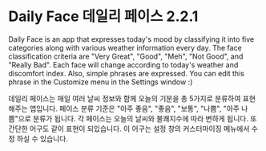 # Daily Face 데일리 페이스 2.2.1

Daily Face is an app that expresses today's mood by classifying it into five categories
along with various weather information every day. The face classification criteria are
"Very Great", "Good", "Meh", "Not Good", and "Really Bad". Each face will change according
to today's weather and discomfort index. Also, simple phrases are expressed.
You can edit this phrase in the Customize menu in the Settings window :)

데일리 페이스는 매일 여러 날씨 정보와 함께 오늘의 기분을 총 5가지로 분류하여 표현해주는 앱입니다.
페이스 분류 기준은 "아주 좋음", "좋음", "보통", "나쁨", "아주 나쁨"으로 분류가 됩니다.
각 페이스는 오늘의 날씨와 불쾌지수에 따라 변하게 됩니다. 또 간단한 어구도 같이 표현이 되있습니다.
이 어구는 설정 창의 커스터마이징 메뉴에서 수정 하실 수 있습니다.
